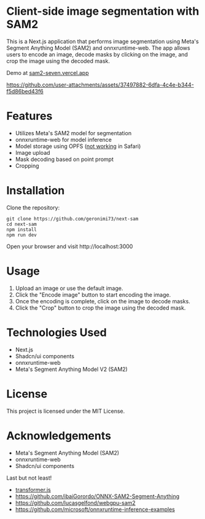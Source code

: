 # Client-side image segmentation with SAM2
This is a Next.js application that performs image segmentation using Meta's Segment Anything Model (SAM2) and onnxruntime-web. The app allows users to encode an image, decode masks by clicking on the image, and crop the image using the decoded mask.

Demo at [sam2-seven.vercel.app](https://sam2-seven.vercel.app/)

https://github.com/user-attachments/assets/37497882-6dfa-4c4e-b344-f5d86bed43f6

# Features
* Utilizes Meta's SAM2 model for segmentation
* onnxruntime-web for model inference
* Model storage using OPFS ([not working](https://bugs.webkit.org/show_bug.cgi?id=231706) in Safari)
* Image upload 
* Mask decoding based on point prompt
* Cropping

# Installation
Clone the repository:

```
git clone https://github.com/geronimi73/next-sam
cd next-sam
npm install
npm run dev
```

Open your browser and visit http://localhost:3000 

# Usage
1. Upload an image or use the default image.
2. Click the "Encode image" button to start encoding the image.
3. Once the encoding is complete, click on the image to decode masks.
4. Click the "Crop" button to crop the image using the decoded mask.

# Technologies Used
* Next.js
* Shadcn/ui components
* onnxruntime-web
* Meta's Segment Anything Model V2 (SAM2)

# License
This project is licensed under the MIT License.

# Acknowledgements
* Meta's Segment Anything Model (SAM2)
* onnxruntime-web
* Shadcn/ui components

Last but not least!
* [transformer.js](https://github.com/huggingface/transformers.js)
* https://github.com/ibaiGorordo/ONNX-SAM2-Segment-Anything
* https://github.com/lucasgelfond/webgpu-sam2
* https://github.com/microsoft/onnxruntime-inference-examples
